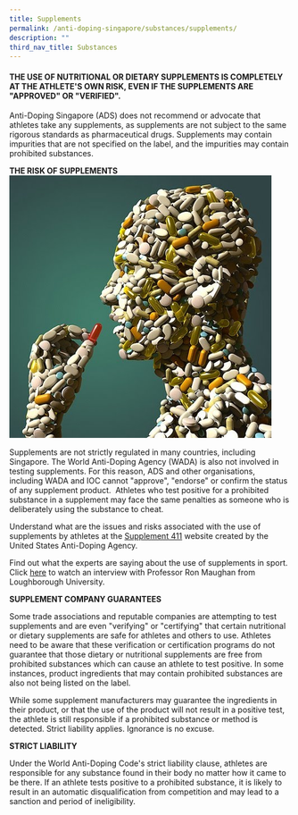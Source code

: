 ```yaml
---
title: Supplements
permalink: /anti-doping-singapore/substances/supplements/
description: ""
third_nav_title: Substances
---
```

#### **THE USE OF NUTRITIONAL OR DIETARY SUPPLEMENTS IS COMPLETELY AT THE ATHLETE'S OWN RISK, EVEN IF THE SUPPLEMENTS ARE "APPROVED" OR "VERIFIED".**

Anti-Doping Singapore (ADS) does not recommend or advocate that athletes take any supplements, as supplements are not subject to the same rigorous standards as pharmaceutical drugs. Supplements may contain impurities that are not specified on the label, and the impurities may contain prohibited substances.


**THE RISK OF SUPPLEMENTS**
![Risky Supplements](/images/What%20We%20Do/Anti%20Doping%20Singapore/Substances/Supplements/risky_supplements.jpeg)

Supplements are not strictly regulated in many countries, including Singapore. The World Anti-Doping Agency (WADA) is also not involved in testing supplements. For this reason, ADS and other organisations, including WADA and IOC cannot "approve", "endorse" or confirm the status of any supplement product.  Athletes who test positive for a prohibited substance in a supplement may face the same penalties as someone who is deliberately using the substance to cheat.  
  
Understand what are the issues and risks associated with the use of supplements by athletes at the [Supplement 411](https://www.usada.org/substances/supplement-411/) website created by the United States Anti-Doping Agency.

Find out what the experts are saying about the use of supplements in sport. Click [here](https://www.youtube.com/watch?v=_qrfK5MrvVQ&feature=youtu.be) to watch an interview with Professor Ron Maughan from Loughborough University.

**SUPPLEMENT COMPANY GUARANTEES**  
  
Some trade associations and reputable companies are attempting to test supplements and are even "verifying" or "certifying" that certain nutritional or dietary supplements are safe for athletes and others to use. Athletes need to be aware that these verification or certification programs do not guarantee that those dietary or nutritional supplements are free from prohibited substances which can cause an athlete to test positive. In some instances, product ingredients that may contain prohibited substances are also not being listed on the label.  
  
While some supplement manufacturers may guarantee the ingredients in their product, or that the use of the product will not result in a positive test, the athlete is still responsible if a prohibited substance or method is detected. Strict liability applies. Ignorance is no excuse.  
  
  
**STRICT LIABILITY**  

Under the World Anti-Doping Code's strict liability clause, athletes are responsible for any substance found in their body no matter how it came to be there. If an athlete tests positive to a prohibited substance, it is likely to result in an automatic disqualification from competition and may lead to a sanction and period of ineligibility.